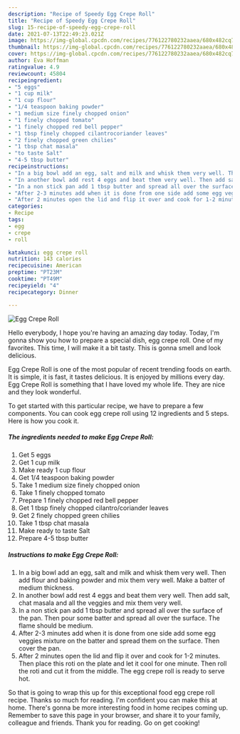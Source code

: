 ```yaml
---
description: "Recipe of Speedy Egg Crepe Roll"
title: "Recipe of Speedy Egg Crepe Roll"
slug: 15-recipe-of-speedy-egg-crepe-roll
date: 2021-07-13T22:49:23.021Z
image: https://img-global.cpcdn.com/recipes/776122780232aaea/680x482cq70/egg-crepe-roll-recipe-main-photo.jpg
thumbnail: https://img-global.cpcdn.com/recipes/776122780232aaea/680x482cq70/egg-crepe-roll-recipe-main-photo.jpg
cover: https://img-global.cpcdn.com/recipes/776122780232aaea/680x482cq70/egg-crepe-roll-recipe-main-photo.jpg
author: Eva Hoffman
ratingvalue: 4.9
reviewcount: 45804
recipeingredient:
- "5 eggs"
- "1 cup milk"
- "1 cup flour"
- "1/4 teaspoon baking powder"
- "1 medium size finely chopped onion"
- "1 finely chopped tomato"
- "1 finely chopped red bell pepper"
- "1 tbsp finely chopped cilantrocoriander leaves"
- "2 finely chopped green chilies"
- "1 tbsp chat masala"
- "to taste Salt"
- "4-5 tbsp butter"
recipeinstructions:
- "In a big bowl add an egg, salt and milk and whisk them very well. Then add flour and baking powder and mix them very well. Make a batter of medium thickness."
- "In another bowl add rest 4 eggs and beat them very well. Then add salt, chat masala and all the veggies and mix them very well."
- "In a non stick pan add 1 tbsp butter and spread all over the surface of the pan. Then pour some batter and spread all over the surface. The flame should be medium."
- "After 2-3 minutes add when it is done from one side add some egg veggies mixture on the batter and spread them on the surface. Then cover the pan."
- "After 2 minutes open the lid and flip it over and cook for 1-2 minutes. Then place this roti on the plate and let it cool for one minute. Then roll the roti and cut it from the middle. The egg crepe roll is ready to serve hot."
categories:
- Recipe
tags:
- egg
- crepe
- roll

katakunci: egg crepe roll 
nutrition: 143 calories
recipecuisine: American
preptime: "PT23M"
cooktime: "PT49M"
recipeyield: "4"
recipecategory: Dinner

---
```



![Egg Crepe Roll](https://img-global.cpcdn.com/recipes/776122780232aaea/680x482cq70/egg-crepe-roll-recipe-main-photo.jpg)

Hello everybody, I hope you're having an amazing day today. Today, I'm gonna show you how to prepare a special dish, egg crepe roll. One of my favorites. This time, I will make it a bit tasty. This is gonna smell and look delicious.



Egg Crepe Roll is one of the most popular of recent trending foods on earth. It is simple, it is fast, it tastes delicious. It is enjoyed by millions every day. Egg Crepe Roll is something that I have loved my whole life. They are nice and they look wonderful.


To get started with this particular recipe, we have to prepare a few components. You can cook egg crepe roll using 12 ingredients and 5 steps. Here is how you cook it.

<!--inarticleads1-->

##### The ingredients needed to make Egg Crepe Roll:

1. Get 5 eggs
1. Get 1 cup milk
1. Make ready 1 cup flour
1. Get 1/4 teaspoon baking powder
1. Take 1 medium size finely chopped onion
1. Take 1 finely chopped tomato
1. Prepare 1 finely chopped red bell pepper
1. Get 1 tbsp finely chopped cilantro/coriander leaves
1. Get 2 finely chopped green chilies
1. Take 1 tbsp chat masala
1. Make ready to taste Salt
1. Prepare 4-5 tbsp butter




<!--inarticleads2-->

##### Instructions to make Egg Crepe Roll:

1. In a big bowl add an egg, salt and milk and whisk them very well. Then add flour and baking powder and mix them very well. Make a batter of medium thickness.
1. In another bowl add rest 4 eggs and beat them very well. Then add salt, chat masala and all the veggies and mix them very well.
1. In a non stick pan add 1 tbsp butter and spread all over the surface of the pan. Then pour some batter and spread all over the surface. The flame should be medium.
1. After 2-3 minutes add when it is done from one side add some egg veggies mixture on the batter and spread them on the surface. Then cover the pan.
1. After 2 minutes open the lid and flip it over and cook for 1-2 minutes. Then place this roti on the plate and let it cool for one minute. Then roll the roti and cut it from the middle. The egg crepe roll is ready to serve hot.




So that is going to wrap this up for this exceptional food egg crepe roll recipe. Thanks so much for reading. I'm confident you can make this at home. There's gonna be more interesting food in home recipes coming up. Remember to save this page in your browser, and share it to your family, colleague and friends. Thank you for reading. Go on get cooking!
